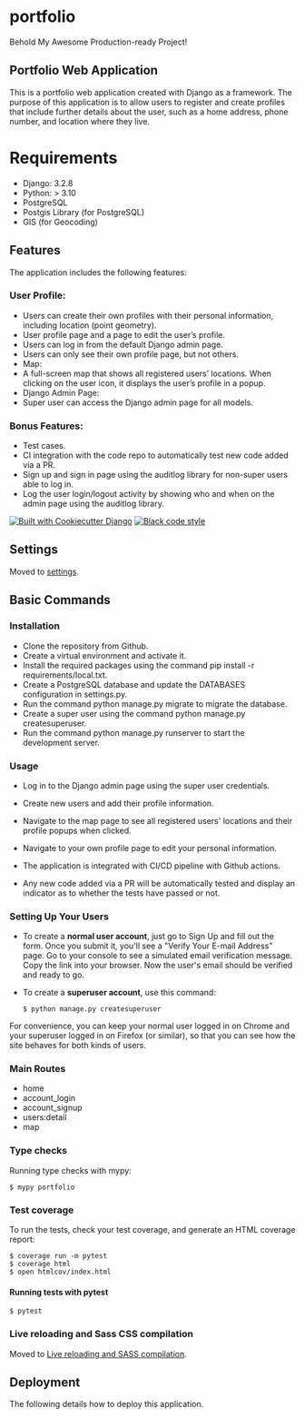 # portfolio

Behold My Awesome Production-ready Project!

## Portfolio Web Application
This is a portfolio web application created with Django as a framework. The purpose of this application is to allow users to register and create profiles that include further details about the user, such as a home address, phone number, and location where they live.

# Requirements
- Django: 3.2.8
- Python: > 3.10
- PostgreSQL
- Postgis Library (for PostgreSQL)
- GIS (for Geocoding)

## Features
The application includes the following features:

### User Profile:
- Users can create their own profiles with their personal information, including location (point geometry).
- User profile page and a page to edit the user’s profile.
- Users can log in from the default Django admin page.
- Users can only see their own profile page, but not others.
- Map:
- A full-screen map that shows all registered users’ locations.
When clicking on the user icon, it displays the user’s profile in a popup.
- Django Admin Page:
- Super user can access the Django admin page for all models.

### Bonus Features:
- Test cases.
- CI integration with the code repo to automatically test new code added via a PR.
- Sign up and sign in page using the auditlog library for non-super users able to log in.
- Log the user login/logout activity by showing who and when on the admin page using the auditlog library.

[![Built with Cookiecutter Django](https://img.shields.io/badge/built%20with-Cookiecutter%20Django-ff69b4.svg?logo=cookiecutter)](https://github.com/cookiecutter/cookiecutter-django/)
[![Black code style](https://img.shields.io/badge/code%20style-black-000000.svg)](https://github.com/ambv/black)

## Settings

Moved to [settings](http://cookiecutter-django.readthedocs.io/en/latest/settings.html).

## Basic Commands

### Installation

- Clone the repository from Github.
- Create a virtual environment and activate it.
- Install the required packages using the command pip install -r requirements/local.txt.
- Create a PostgreSQL database and update the DATABASES configuration in settings.py.
- Run the command python manage.py migrate to migrate the database.
- Create a super user using the command python manage.py createsuperuser.
- Run the command python manage.py runserver to start the development server.

### Usage
- Log in to the Django admin page using the super user credentials.
- Create new users and add their profile information.
- Navigate to the map page to see all registered users' locations and their profile popups when clicked.
- Navigate to your own profile page to edit your personal information.

- The application is integrated with CI/CD pipeline with Github actions.
- Any new code added via a PR will be automatically tested and display an indicator as to whether the tests have passed or not.

### Setting Up Your Users

-   To create a **normal user account**, just go to Sign Up and fill out the form. Once you submit it, you'll see a "Verify Your E-mail Address" page. Go to your console to see a simulated email verification message. Copy the link into your browser. Now the user's email should be verified and ready to go.

-   To create a **superuser account**, use this command:

        $ python manage.py createsuperuser

For convenience, you can keep your normal user logged in on Chrome and your superuser logged in on Firefox (or similar), so that you can see how the site behaves for both kinds of users.

### Main Routes
- home
- account_login
- account_signup
- users:detail
- map

### Type checks

Running type checks with mypy:

    $ mypy portfolio

### Test coverage

To run the tests, check your test coverage, and generate an HTML coverage report:

    $ coverage run -m pytest
    $ coverage html
    $ open htmlcov/index.html

#### Running tests with pytest

    $ pytest

### Live reloading and Sass CSS compilation

Moved to [Live reloading and SASS compilation](https://cookiecutter-django.readthedocs.io/en/latest/developing-locally.html#sass-compilation-live-reloading).

## Deployment

The following details how to deploy this application.
